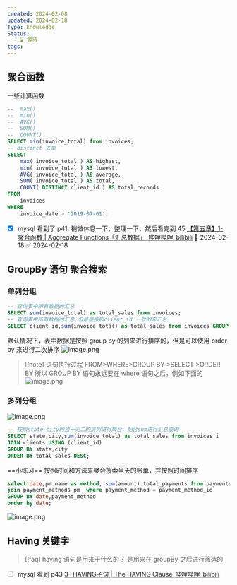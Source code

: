 ```yaml
---
created: 2024-02-08
updated: 2024-02-18
Type: knowledge
Status:
  - ⌛️ 等待
tags:
---
```

## 聚合函数
一些计算函数
```sql
--  max()
--  min()
--  AVG()
--  SUM()
--  COUNT()
SELECT min(invoice_total) from invoices;
-- distinct 去重
SELECT
	max( invoice_total ) AS highest,
	min( invoice_total ) AS lowest,
	AVG( invoice_total ) AS average,
	SUM( invoice_total ) AS total,
	COUNT( DISTINCT client_id ) AS total_records 
FROM
	invoices 
WHERE
	invoice_date > '2019-07-01';
```

- [x] mysql 看到了 p41, 稍微休息一下，整理一下，然后看完到 45 [【第五章】1- 聚合函数 | Aggregate Functions「汇总数据」\_哔哩哔哩\_bilibili](https://www.bilibili.com/video/BV1UE41147KC?p=41&vd_source=eb319c6e317591be75da0554d1d79e3a) 📅 2024-02-18 ✅ 2024-02-18


## GroupBy 语句 聚合搜索
### 单列分组
```sql
-- 查询表中所有数据的汇总
SELECT sum(invoice_total) as total_sales from invoices;
-- 查询表中所有数据的汇总,但是是按照client_id 一致的来汇总
SELECT client_id,sum(invoice_total) as total_sales from invoices GROUP BY client_id;
```

默认情况下，表中数据是按照 group by 的列来进行排序的，但是可以使用 order by 来进行二次排序 ![image.png](https://obsidian-pic-1317906728.cos.ap-nanjing.myqcloud.com/obsidian/20240218225306.png)

>[!note] 语句执行过程
>FROM>WHERE>GROUP BY >SELECT >ORDER BY
>所以 GROUP BY 语句永远要在 where 语句之后，例如下面的
> ![image.png](https://obsidian-pic-1317906728.cos.ap-nanjing.myqcloud.com/obsidian/20240218225637.png)


### 多列分组
![image.png](https://obsidian-pic-1317906728.cos.ap-nanjing.myqcloud.com/obsidian/20240218230429.png)

```sql
-- 按照state city的独一无二的排列进行聚合，配合sum进行汇总查询
SELECT state,city,sum(invoice_total) as total_sales from invoices i
JOIN clients USING (client_id)
GROUP BY state,city 
ORDER BY total_sales DESC;
```

==小练习==
按照时间和方法来聚合搜索当天的账单，并按照时间排序
```sql
select date,pm.name as method, sum(amount) total_payments from payments 
join payment_methods pm  where payment_method = payment_method_id
GROUP BY date,payment_method
order by date;
```

![image.png](https://obsidian-pic-1317906728.cos.ap-nanjing.myqcloud.com/obsidian/20240218231428.png)


## Having 关键字

>[!faq] having 语句是用来干什么的？
>是用来在 groupBy 之后进行筛选的

- [ ]  mysql 看到 p43 [3- HAVING子句 | The HAVING Clause\_哔哩哔哩\_bilibili](https://www.bilibili.com/video/BV1UE41147KC/?p=43&spm_id_from=pageDriver&vd_source=eb319c6e317591be75da0554d1d79e3a)
